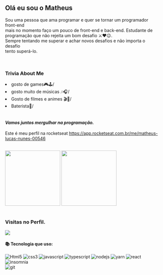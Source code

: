 ## Olá eu sou o Matheus 

Sou uma pessoa que ama programar e quer se tornar um programador front-end <br/>
mais no momento faço um pouco de front-end e back-end.
Estudante de programação que não rejeita um bom desafio ⚔❤😉.                                     
Sempre tentando me superar e achar novos desafios e não importa o desafio  
tento superá-lo.                                                                          
                 
<br/>

### Trivia About Me  

<li>gosto de games🎮🕹/ </li>

<li> gosto muito de músicas 🎶🎧/ </li>         

<li>Gosto de filmes e animes 🎬🎥/ </li>

<li>Baterista🥢/ </li>

 
  <br/>

 
 #### *Vamos juntos mergulhar na programação.*
Este é meu perfil na rocketseat https://app.rocketseat.com.br/me/matheus-lucas-nunes-00546

  <br/>

<div>
<img height="180em" src=https://github-readme-stats.vercel.app/api?username=Lukeofwar&show_icons=true&theme=radical https://github.com/Lukeofwar/github-readme-stats/> 
<img height="180em" src=https://github-readme-stats.vercel.app/api/top-langs/?username=Lukeofwar&layout=compact&theme=radical https://github.com/Lukeofwar/github-readme-stats/> 
</div> 
 
  <br/>
  
 ### Visitas no Perfil.
 <img alingn="center" src="https://profile-counter.glitch.me/Lukeofwar/count.svg" />
 
 <br/>

 #### 📚 Tecnologia que uso:
![Html5](https://img.shields.io/badge/HTML5-E34F26?style=for-the-badge&logo=html5&logoColor=white)
![css3](https://img.shields.io/badge/CSS3-1572B6?style=for-the-badge&logo=css3&logoColor=white)
![javascript](https://img.shields.io/badge/JavaScript-F7DF1E?style=for-the-badge&logo=javascript&logoColor=black)
![typescript](https://img.shields.io/badge/TypeScript-007acc?style=for-the-badge&logo=typescript&logoColor=white)
![nodejs](https://img.shields.io/badge/Node.js-339933?style=for-the-badge&logo=nodedotjs&logoColor=white)
![yarn](https://img.shields.io/badge/Yarn-2C8EBB?style=for-the-badge&logo=yarn&logoColor=white)
![react](https://img.shields.io/badge/React-20232A?style=for-the-badge&logo=react&logoColor=61DAFB)
![insomnia](https://img.shields.io/badge/insomnia-5849be?style=for-the-badge&logo=insomnia&logoColor=white)                   
![git](https://img.shields.io/badge/git-f05032?style=for-the-badge&logo=git&logoColor=white)

